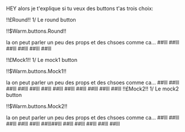 HEY alors je t'explique si tu veux des buttons t'as trois choix:

!!£Round!!
1/ Le round button

!!$Warm.buttons.Round!!

la on peut parler un peu des props et des chsoes comme ca...
##lll
##lll
##lll
##lll
##lll
##lll

!!£Mock1!!
1/ Le mock1 button

!!$Warm.buttons.Mock1!!

la on peut parler un peu des props et des chsoes comme ca...
##lll
##lll
##lll
##lll
##lll
##lll
##lll
##lll
##lll
##lll
##lll
##lll
!!£Mock2!!
1/ Le mock2 button

!!$Warm.buttons.Mock2!!

la on peut parler un peu des props et des chsoes comme ca...
##lll
##lll
##lll
##lll
##lll
##lll##lll
##lll
##lll
##lll
##lll
##lll
